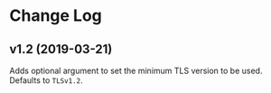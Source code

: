 # Change Log

## v1.2 (2019-03-21)
Adds optional argument to set the minimum TLS version to be used. Defaults to `TLSv1.2`.
